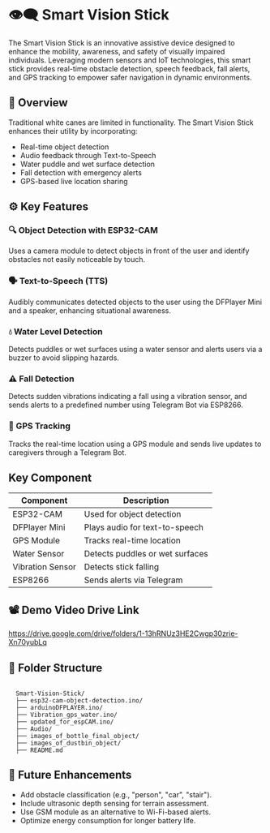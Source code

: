 # 👁️‍🗨️ Smart Vision Stick #
The Smart Vision Stick is an innovative assistive device designed to enhance the mobility, awareness, and safety of visually impaired individuals. Leveraging modern sensors and IoT technologies, this smart stick provides real-time obstacle detection, speech feedback, fall alerts, and GPS tracking to empower safer navigation in dynamic environments.

## 🧠 Overview ##
Traditional white canes are limited in functionality. The Smart Vision Stick enhances their utility by incorporating:

* Real-time object detection
* Audio feedback through Text-to-Speech
* Water puddle and wet surface detection
* Fall detection with emergency alerts
* GPS-based live location sharing

## ⚙️ Key Features ##
### 🔍 Object Detection with ESP32-CAM ###
Uses a camera module to detect objects in front of the user and identify obstacles not easily noticeable by touch.
### 🗣️ Text-to-Speech (TTS) ###
Audibly communicates detected objects to the user using the DFPlayer Mini and a speaker, enhancing situational awareness.
### 💧 Water Level Detection ###
Detects puddles or wet surfaces using a water sensor and alerts users via a buzzer to avoid slipping hazards.
### ⚠️ Fall Detection ###
Detects sudden vibrations indicating a fall using a vibration sensor, and sends alerts to a predefined number using Telegram Bot via ESP8266.
### 📍 GPS Tracking ###
Tracks the real-time location using a GPS module and sends live updates to caregivers through a Telegram Bot.

## Key Component ##
|  Component       | Description                        |
|------------------|-----------------------------------|
| ESP32-CAM        | Used for object detection          |
| DFPlayer Mini    | Plays audio for text-to-speech     |
| GPS Module       | Tracks real-time location          |
| Water Sensor     | Detects puddles or wet surfaces    |
| Vibration Sensor | Detects stick falling              |
| ESP8266          | Sends alerts via Telegram          |


## 📽️ Demo Video Drive Link ##
https://drive.google.com/drive/folders/1-13hRNUz3HE2Cwgp30zrie-Xn70yubLq 

## 📁 Folder Structure ##

<pre><code> 
  Smart-Vision-Stick/ 
  ├── esp32-cam-object-detection.ino/
  ├── arduinoDFPLAYER.ino/
  ├── Vibration_gps_water.ino/
  ├── updated_for_espCAM.ino/
  ├── Audio/ 
  ├── images_of_bottle_final_object/ 
  ├── images_of_dustbin_object/ 
  ├── README.md 
</code></pre>

## 🚀 Future Enhancements ##
* Add obstacle classification (e.g., "person", "car", "stair").
* Include ultrasonic depth sensing for terrain assessment.
* Use GSM module as an alternative to Wi-Fi-based alerts.
* Optimize energy consumption for longer battery life.

